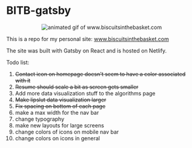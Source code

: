 # BITB-gatsby

<p align="center">
<img src="bitb_preview.gif" alt="animated gif of www.biscuitsinthebasket.com" />
</p>


This is a repo for my personal site: www.biscuitsinthebasket.com

The site was built with Gatsby on React and is hosted on Netlify.

Todo list:
1. ~~Contact icon on homepage doesn't seem to have a color associated with it~~
2. ~~Resume should scale a bit as screen gets smaller~~
3. Add more data visualization stuff to the algorithms page
4. ~~Make lipslut data visualization larger~~
5. ~~Fix spacing on bottom of each page~~
6. make a max width for the nav bar
7. change typography
8. make new layouts for large screens
9. change colors of icons on mobile nav bar
10. change colors on icons in general
